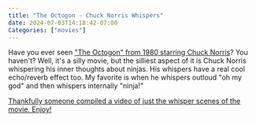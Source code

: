 ```yaml
---
title: "The Octogon - Chuck Norris Whispers"
date: 2024-07-03T14:18:42-07:00
Categories: ["movies"]
---
```


Have you ever seen ["The Octogon" from 1980 starring Chuck Norris](https://en.wikipedia.org/wiki/The_Octagon_(film))? You haven't? Well, it's a silly movie, but the silliest aspect of it is Chuck Norris whispering his inner thoughts about ninjas. His whispers have a real cool echo/reverb effect too. My favorite is when he whispers outloud "oh my god" and then whispers internally "ninja!"

[Thankfully someone compiled a video of just the whisper scenes of the movie. Enjoy!](https://www.youtube.com/watch?v=WM5lOk2JHI8)
